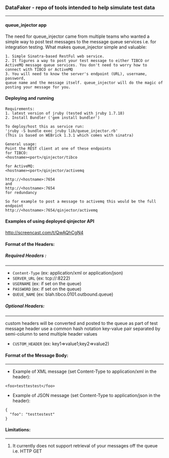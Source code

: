 ### DataFaker - repo of tools intended to help simulate test data 
***
#### queue_injector app
The need for queue_injector came from multiple teams who wanted a simple way to post test messages to the message queue services i.e. for integration testing.
What makes queue_injector simple and valuable: 
```
1. Simple Sinatra-based RestFul web service. 
2. It figures a way to post your test message to either TIBCO or 
ActiveMQ message queue services. You don't need to worry how to connect with TIBCO or ActiveMQ
3. You will need to know the server's endpoint (URL), username, password, 
queue name and the message itself. queue_injector will do the magic of posting your message for you.
```
#### Deploying and running
```
Requirements: 
1. latest version of jruby (tested with jruby 1.7.18)
2. Install Bundler ('gem install bundler')

To deploy/host this as service run:
'jruby -S bundle exec jruby lib/queue_injector.rb'
(This is based on WEBrick 1.3.1 which comes with sinatra)

General usage:
Point the REST client at one of these endpoints 
for TIBCO:
<hostname><port>/qinjector/tibco

for ActiveMQ:
<hostname><port>/qinjector/activemq

http://<hostname>:7654
and 
http://<hostname>:7654
for redundancy

So for example to post a message to activemq this would be the full endpoint
http://<hostname>:7654/qinjector/activemq
```
#### Examples of using deployed qinjector API
http://screencast.com/t/QwAQhCgN4

#### Format of the Headers:

##### Required Headers :
---
* `Content-Type` (ex: application/xml or application/json)
* `SERVER_URL` (ex: tcp://<hostname>:8222)
* `USERNAME` (ex: <username> if set on the queue)
* `PASSWORD` (ex: <password> if set on the queue)
* `QUEUE_NAME` (ex: blah.tibco.0101.outbound.queue)

##### Optional Headers:
---
custom headers will be converted and posted to the queue as part of test message header
use a common hash notation key-value pair separated by semi-column to send multiple header values
* `CUSTOM_HEADER` (ex: key1=>value1;key2=>value2)


#### Format of the Message Body:
---
* Example of XML message (set Content-Type to application/xml in the header):
```
<foo>testtestest</foo>
```
* Example of JSON message (set Content-Type to application/json in the header):
```
{
  "foo": "testtestest"
}
```

#### Limitations:
---
1. It currently does not support retrieval of your messages off the queue i.e. HTTP GET 

